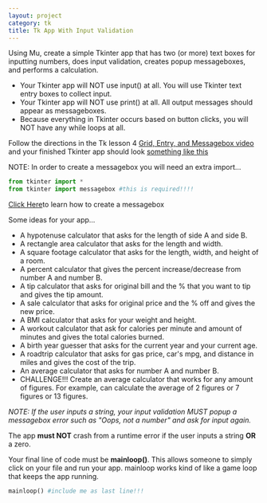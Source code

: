 ```yaml
---
layout: project
category: tk
title: Tk App With Input Validation
---
```


Using Mu, create a simple Tkinter app that has two (or more) text boxes for inputting numbers, does input validation, creates popup messageboxes, and performs a calculation.

  - Your Tkinter app will NOT use input() at all. You will use Tkinter text entry boxes to collect input.
  - Your Tkinter app will NOT use print() at all. All output messages should appear as messageboxes.
  - Because everything in Tkinter occurs based on button clicks, you will NOT have any while loops at all.

Follow the directions in the Tk lesson 4 [Grid, Entry, and Messagebox video](https://drive.google.com/file/d/18mbOExKqetH_uKfzx0EoMf6QpucpWVGk/view?usp=sharing) and your finished Tkinter app should look [something like this ](https://drive.google.com/open?id=1E0xU9b5N5_I6BCC73QEDc8hZNQA_W_WT)

NOTE: In order to create a messagebox you will need an extra import...
```python
from tkinter import *
from tkinter import messagebox #this is required!!!!
```
[Click Here](http://interactivepython.org/runestone/static/CS152f17/GUIandEventDrivenProgramming/02_standard_dialog_boxes.html)to learn how to create a messagebox

Some ideas for your app...

  - A hypotenuse calculator that asks for the length of side A and side B.
  - A rectangle area calculator that asks for the length and width.
  - A square footage calculator that asks for the length, width, and height of a room.
  - A percent calculator that gives the percent increase/decrease from number A and number B.
  - A tip calculator that asks for original bill and the % that you want to tip and gives the tip amount.
  - A sale calculator that asks for original price and the % off and gives the new price.
  - A BMI calculator that asks for your weight and height.
  - A workout calculator that ask for calories per minute and amount of minutes and gives the total calories burned.
  - A birth year guesser that asks for the current year and your current age.
  - A roadtrip calculator that asks for gas price, car's mpg, and distance in miles and gives the cost of the trip.
  - An average calculator that asks for number A and number B.
  - CHALLENGE!!! Create an average calculator that works for any amount of figures. For example, can calculate the average of 2 figures or 7 figures or 13 figures.

*NOTE: If the user inputs a string, your input validation MUST popup a messagebox error such as "Oops, not a number" and ask for input again.*

The app <strong>must NOT</strong> crash from a runtime error if the user inputs a string <strong>OR</strong> a zero.

Your final line of code must be <strong>mainloop()</strong>. This allows someone to simply click on your file and run your app. mainloop works kind of like a game loop that keeps the app running.
```python
mainloop() #include me as last line!!!
```
